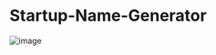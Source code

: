 # Startup-Name-Generator

![image](https://user-images.githubusercontent.com/76958979/152225871-e58b9566-e09d-4cdb-9c6b-e61f5b43b86b.png)
